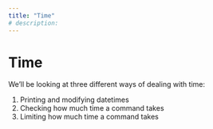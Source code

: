 ```yaml
---
title: "Time"
# description:
---
```


# Time

We’ll be looking at three different ways of dealing with time:

1. Printing and modifying datetimes
1. Checking how much time a command takes
1. Limiting how much time a command takes
